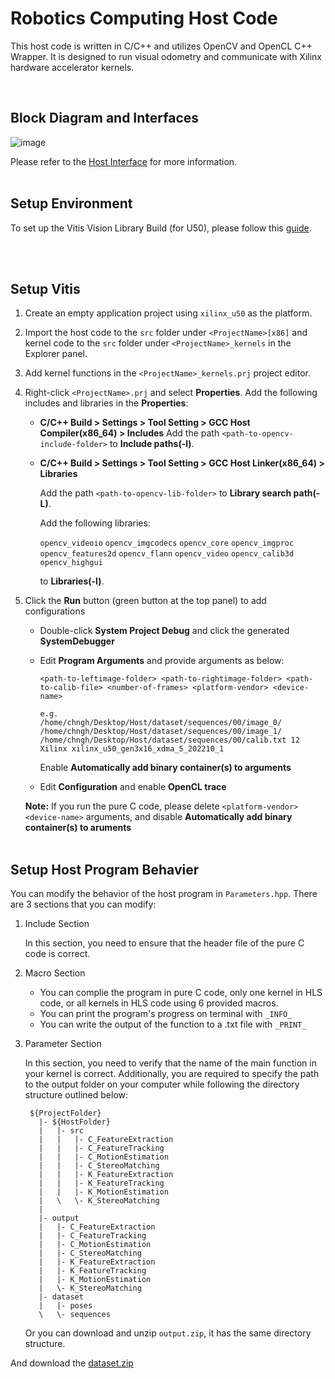# Robotics Computing Host Code

This host code is written in C/C++ and utilizes OpenCV and OpenCL C++ Wrapper. It is designed to run visual odometry and communicate with Xilinx hardware accelerator kernels.

</br>

## Block Diagram and Interfaces

![image](https://user-images.githubusercontent.com/85032763/227933821-b6e32927-c918-4c42-a64b-2f38c047cbb5.png)

Please refer to the [Host Interface](https://hackmd.io/jeLJ6ZYyQmuwtZx6spOqRA) for more information.
</br></br>

## Setup Environment

To set up the Vitis Vision Library Build (for U50), please follow this [guide](https://hackmd.io/3VZbNXG4T2CFOSbVs57WFQ).

</br></br>

## Setup Vitis

1. Create an empty application project using `xilinx_u50` as the platform.
2. Import the host code to the `src` folder under `<ProjectName>[x86]` and kernel code to the `src` folder under `<ProjectName>_kernels` in the Explorer panel.
3. Add kernel functions in the `<ProjectName>_kernels.prj` project editor.
4. Right-click `<ProjectName>.prj` and select **Properties**.
   Add the following includes and libraries in the **Properties**:

   * **C/C++ Build > Settings > Tool Setting > GCC Host Compiler(x86_64) > Includes**
     Add the path ``<path-to-opencv-include-folder>`` to **Include paths(-l)**.
   * **C/C++ Build > Settings > Tool Setting > GCC Host Linker(x86_64) > Libraries**

     Add the path ``<path-to-opencv-lib-folder>`` to **Library search path(-L)**.

     Add the following libraries:
     
     ``opencv_videoio`` ``opencv_imgcodecs`` ``opencv_core`` ``opencv_imgproc`` ``opencv_features2d`` ``opencv_flann`` ``opencv_video`` ``opencv_calib3d`` ``opencv_highgui``
     
     to **Libraries(-l)**.
5. Click the **Run** button (green button at the top panel) to add configurations

   * Double-click **System Project Debug** and click the generated **SystemDebugger**
   * Edit **Program Arguments** and provide arguments as below:
   
     ```
     <path-to-leftimage-folder> <path-to-rightimage-folder> <path-to-calib-file> <number-of-frames> <platform-vendor> <device-name>
     
     e.g. 
     /home/chngh/Desktop/Host/dataset/sequences/00/image_0/ /home/chngh/Desktop/Host/dataset/sequences/00/image_1/ /home/chngh/Desktop/Host/dataset/sequences/00/calib.txt 12 Xilinx xilinx_u50_gen3x16_xdma_5_202210_1
     ```
     
     Enable **Automatically add binary container(s) to arguments**
   * Edit **Configuration** and enable **OpenCL trace**

   **Note:** If you run the pure C code, please delete ``<platform-vendor>`` ``<device-name>`` arguments, and disable **Automatically add binary container(s) to aruments**
   </br></br>

## Setup Host Program Behavier

You can modify the behavior of the host program in `Parameters.hpp`. There are 3 sections that you can modify:

1. Include Section

   In this section, you need to ensure that the header file of the pure C code is correct.
2. Macro Section

   * You can complie the program in pure C code, only one kernel in HLS code, or all kernels in HLS code using 6 provided macros.
   * You can print the program's progress on terminal with ``_INFO_``
   * You can write the output of the function to a .txt file with ``_PRINT_``
3. Parameter Section

   In this section, you need to verify that the name of the main function in your kernel is correct. Additionally, you are required to specify the path to the output folder on your computer while following the directory structure outlined below:

   ```
    ${ProjectFolder}
      |- ${HostFolder}
      |   |- src
      |   |   |- C_FeatureExtraction  
      |   |   |- C_FeatureTracking
      |   |   |- C_MotionEstimation
      |   |   |- C_StereoMatching
      |   |   |- K_FeatureExtraction
      |   |   |- K_FeatureTracking
      |   |   |- K_MotionEstimation
      |   \   \- K_StereoMatching
      |  
      |- output  
      |   |- C_FeatureExtraction  
      |   |- C_FeatureTracking
      |   |- C_MotionEstimation
      |   |- C_StereoMatching
      |   |- K_FeatureExtraction
      |   |- K_FeatureTracking
      |   |- K_MotionEstimation
      |   \- K_StereoMatching
      |- dataset
      |   |- poses
      \   \- sequences 
   ```
   
   Or you can download and unzip `output.zip`, it has the same directory structure.

And download the [dataset.zip](https://drive.google.com/file/d/10q1iml4rOL9GB1Ew3EcNF0lm_c7B5Nf_/view?usp=drivesdk)
